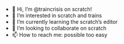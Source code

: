 - 👋 Hi, I’m @traincrisis on scratch!
- 👀 I’m interested in scratch and trains
- 🌱 I’m currently learning the scratchʼs editor
- 💞️ I’m looking to collaborate on scratch
- 📫 How to reach me: possible too easy
